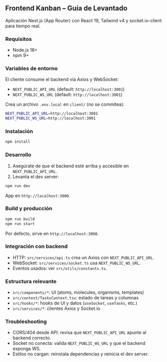 ## Frontend Kanban – Guía de Levantado

Aplicación Next.js (App Router) con React 19, Tailwind v4 y socket.io-client para tiempo real.

### Requisitos
- Node.js 18+
- npm 9+

### Variables de entorno
El cliente consume el backend vía Axios y WebSocket:
- `NEXT_PUBLIC_API_URL` (default: `http://localhost:3001`)
- `NEXT_PUBLIC_WS_URL` (default: `http://localhost:3001`)

Crea un archivo `.env.local` en `client/` (no se commitea):
```bash
NEXT_PUBLIC_API_URL=http://localhost:3001
NEXT_PUBLIC_WS_URL=http://localhost:3001
```

### Instalación
```bash
npm install
```

### Desarrollo
1) Asegúrate de que el backend esté arriba y accesible en `NEXT_PUBLIC_API_URL`.
2) Levanta el dev server:
```bash
npm run dev
```
App en `http://localhost:3000`.

### Build y producción
```bash
npm run build
npm run start
```
Por defecto, sirve en `http://localhost:3000`.

### Integración con backend
- HTTP: `src/services/api.ts` crea un Axios con `NEXT_PUBLIC_API_URL`.
- WebSocket: `src/services/socket.ts` usa `NEXT_PUBLIC_WS_URL`.
- Eventos usados: ver `src/utils/constants.ts`.

### Estructura relevante
- `src/components/*`: UI (atoms, molecules, organisms, templates)
- `src/context/TasksContext.tsx`: estado de tareas y columnas
- `src/hooks/*`: hooks de UI y datos (`useSocket`, `useTasks`, etc.)
- `src/services/*`: clientes Axios y Socket.io

### Troubleshooting
- CORS/404 desde API: revisa que `NEXT_PUBLIC_API_URL` apunte al backend correcto.
- Socket no conecta: valida `NEXT_PUBLIC_WS_URL` y que el backend exponga WS.
- Estilos no cargan: reinstala dependencias y reinicia el dev server.
